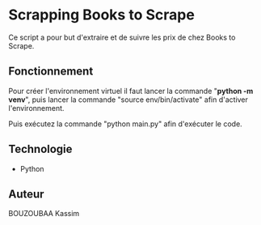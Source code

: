 # Scrapping Books to Scrape

Ce script a pour but d'extraire et de suivre les prix de chez Books to Scrape. 


## Fonctionnement

Pour créer l'environnement virtuel il faut lancer la commande "**python -m venv**", puis lancer la commande "source env/bin/activate"
afin d'activer l'environnement.

Puis exécutez la commande "python main.py" afin d'exécuter le code.
## Technologie

- Python

## Auteur

BOUZOUBAA Kassim


